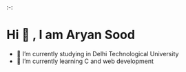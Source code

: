  :-:<h1>Hi 👋 , I am Aryan Sood</h1> 
- 🔭 I’m currently studying in Delhi Technological University
- 🌱 I’m currently learning C and web development
<!--
**c0der-aryan/c0der-aryan** is a ✨ _special_ ✨ repository because its `README.md` (this file) appears on your GitHub profile.

Here are some ideas to get you started:

- 🔭 I’m currently working on ...
- 🌱 I’m currently learning ...
- 👯 I’m looking to collaborate on ...
- 🤔 I’m looking for help with ...
- 💬 Ask me about ...
- 📫 How to reach me: ...
- 😄 Pronouns: ...
- ⚡ Fun fact: ...
-->

